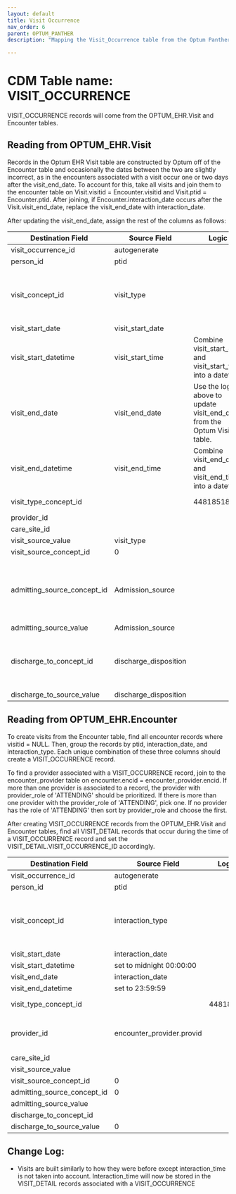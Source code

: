 ```yaml
---
layout: default
title: Visit Occurrence
nav_order: 6
parent: OPTUM_PANTHER
description: "Mapping the Visit_Occurrence table from the Optum Panther Encounter and Visit tables"

---
```


# CDM Table name: VISIT_OCCURRENCE

VISIT_OCCURRENCE records will come from the OPTUM_EHR.Visit and Encounter tables. 

## Reading from OPTUM_EHR.Visit

Records in the Optum EHR Visit table are constructed by Optum off of the Encounter table and occasionally the dates between the two are slightly incorrect, as in the encounters associated with a visit occur one or two days after the visit_end_date. To account for this, take all visits and join them to the encounter table on Visit.visitid = Encounter.visitid and Visit.ptid = Encounter.ptid. After joining, if Encounter.interaction_date occurs after the Visit.visit_end_date, replace the visit_end_date with interaction_date.

After updating the visit_end_date, assign the rest of the columns as follows:

| Destination Field | Source Field | Logic | Comment |
|-|-|-|-|
| visit_occurrence_id | autogenerate |   |   |
| person_id | ptid |   |   |
| visit_concept_id | visit_type |  | Use the [SOURCE_TO_STANDARD](https://github.com/OHDSI/ETL-LambdaBuilder/blob/master/docs/Standard%20Queries/SOURCE_TO_STANDARD.sql) query with the filter:<br> Where source_vocabulary_id = 'JNJ_OPTUM_EHR_VISIT'  |
| visit_start_date | visit_start_date |   |   |
| visit_start_datetime | visit_start_time | Combine visit_start_date and visit_start_time into a datetime  |   |
| visit_end_date | visit_end_date | Use the logic above to update visit_end_date from the Optum Visit table.  |   |
| visit_end_datetime | visit_end_time  | Combine visit_end_date and visit_end_time into a datetime  |   |
| visit_type_concept_id |   | 44818518 | Visit derived from EHR record |
| provider_id | |  |  |
| care_site_id |   |   |   |
| visit_source_value | visit_type |   |   |
| visit_source_concept_id | 0 |  |   |
| admitting_source_concept_id | Admission_source | | Use the [SOURCE_TO_STANDARD](https://github.com/OHDSI/ETL-LambdaBuilder/blob/master/docs/Standard%20Queries/SOURCE_TO_STANDARD.sql) query with the filter:<br> Where SOURCE_VOCABULARY_ID = 'JNJ_OPTUM_VISIT_ADM' |
| admitting_source_value | Admission_source | 
| discharge_to_concept_id | discharge_disposition |   |  Use the [SOURCE_TO_STANDARD](https://github.com/OHDSI/ETL-LambdaBuilder/blob/master/docs/Standard%20Queries/SOURCE_TO_STANDARD.sql) query with the filter:<br> Where SOURCE_VOCABULARY_ID = 'JNJ_OPTUM_VISIT_DIS' |
| discharge_to_source_value | discharge_disposition |  |   |

## Reading from OPTUM_EHR.Encounter

To create visits from the Encounter table, find all encounter records where visitid = NULL. Then, group the records by ptid, interaction_date, and interaction_type. Each unique combination of these three columns should create a VISIT_OCCURRENCE record. 

To find a provider associated with a VISIT_OCCURRENCE record, join to the encounter_provider table on encounter.encid = encounter_provider.encid. If more than one provider is associated to a record, the provider with provider_role of 'ATTENDING' should be prioritized. If there is more than one provider with the provider_role of 'ATTENDING', pick one. If no provider has the role of 'ATTENDING' then sort by provider_role and choose the first.

After creating VISIT_OCCURRENCE records from the OPTUM_EHR.Visit and Encounter tables, find all VISIT_DETAIL records that occur during the time of a VISIT_OCCURRENCE record and set the VISIT_DETAIL.VISIT_OCCURRENCE_ID accordingly.

| Destination Field | Source Field | Logic | Comment |
|-|-|-|-|
| visit_occurrence_id | autogenerate |   |   |
| person_id | ptid |   |   |
| visit_concept_id | interaction_type |  | Use the [SOURCE_TO_STANDARD](https://github.com/OHDSI/ETL-LambdaBuilder/blob/master/docs/Standard%20Queries/SOURCE_TO_STANDARD.sql) query with the filter:<br> Where source_vocabulary_id = 'JNJ_OPTUM_EHR_VISIT'  |
| visit_start_date | interaction_date |   |   |
| visit_start_datetime | set to midnight 00:00:00| |   |
| visit_end_date | interaction_date |  |   |
| visit_end_datetime | set to 23:59:59  |  |   |
| visit_type_concept_id |   | 44818518 | Visit derived from EHR record |
| provider_id | encounter_provider.provid |  | Use the logic detailed above to choose a provider for the VISIT_DETAIL record. |
| care_site_id |   |   |   |
| visit_source_value |  |   |   |
| visit_source_concept_id | 0 |  |   |
| admitting_source_concept_id | 0 | |  |
| admitting_source_value |  | ||
| discharge_to_concept_id |  |   |  |
| discharge_to_source_value | 0 |  |   |

## Change Log:

- Visits are built similarly to how they were before except interaction_time is not taken into account. Interaction_time will now be stored in the VISIT_DETAIL records associated with a VISIT_OCCURRENCE